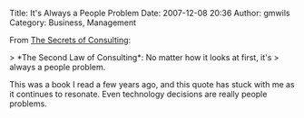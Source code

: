 Title: It's Always a People Problem
Date: 2007-12-08 20:36
Author: gmwils
Category: Business, Management

From [The Secrets of Consulting][]:

</p>

<p>
> *The Second Law of Consulting*: No matter how it looks at first, it's
> always a people problem.

</p>

This was a book I read a few years ago, and this quote has stuck with me
as it continues to resonate. Even technology decisions are really people
problems.

</p>

  [The Secrets of Consulting]: http://www.amazon.com/exec/obidos/asin/0932633013/ref=nosim/pseudofish-20
